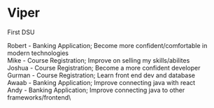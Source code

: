 # Viper

First DSU

Robert - Banking Application; Become more confident/comfortable in modern technologies\
Mike - Course Registration; Improve on selling my skills/abilites\
Joshua - Course Registration; Become a more confident developer\
Gurman - Course Registration; Learn front end dev and database\
Awaab - Banking Application; Improve connecting java with react\
Andy - Banking Application; Improve connecting java to other frameworks/frontend\
